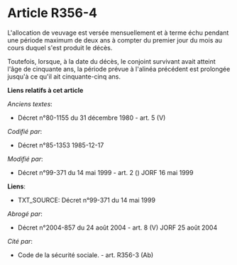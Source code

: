 # Article R356-4

L'allocation de veuvage est versée mensuellement et à terme échu pendant une période maximum de deux ans à compter du premier
jour du mois au cours duquel s'est produit le décès.

Toutefois, lorsque, à la date du décès, le conjoint survivant avait atteint l'âge de cinquante ans, la période prévue à
l'alinéa précédent est prolongée jusqu'à ce qu'il ait cinquante-cinq ans.

**Liens relatifs à cet article**

_Anciens textes_:

  - Décret n°80-1155 du 31 décembre 1980 - art. 5 (V)

_Codifié par_:

  - Décret n°85-1353 1985-12-17

_Modifié par_:

  - Décret n°99-371 du 14 mai 1999 - art. 2 () JORF 16 mai 1999

**Liens**:

  - TXT_SOURCE: Décret n°99-371 du 14 mai 1999

_Abrogé par_:

  - Décret n°2004-857 du 24 août 2004 - art. 8 (V) JORF 25 août 2004

_Cité par_:

  - Code de la sécurité sociale. - art. R356-3 (Ab)
